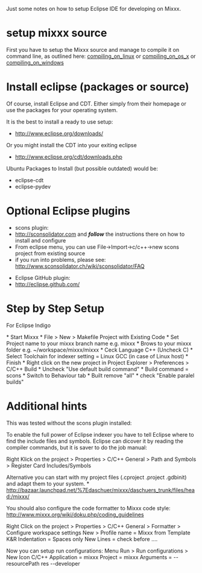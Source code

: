 Just some notes on how to setup Eclipse IDE for developing on Mixxx.

# setup mixxx source

First you have to setup the Mixxx source and manage to compile it on
command line, as outlined here:
[compiling\_on\_linux](compiling_on_linux) or
[compiling\_on\_os\_x](compiling_on_os_x) or
[compiling\_on\_windows](compiling_on_windows)

# Install eclipse (packages or source)

Of course, install Eclipse and CDT. Either simply from their homepage or
use the packages for your operating system.

It is the best to install a ready to use setup:

  - <http://www.eclipse.org/downloads/>

Or you might install the CDT into your exiting eclipse

  - <http://www.eclipse.org/cdt/downloads.php>

Ubuntu Packages to Install (but possible outdated) would be:

  - eclipse-cdt
  - eclipse-pydev

# Optional Eclipse plugins

  - scons plugin: 
  - <http://sconsolidator.com> and ***follow*** the instructions there
    on how to install and configure
  - From eclipse menu, you can use File-\>Import-\>c/c++-\>new scons
    project from existing source 
  - if you run into problems, please see:
    <http://www.sconsolidator.ch/wiki/sconsolidator/FAQ>

<!-- end list -->

  - Eclipse GitHub plugin:
  - <http://eclipse.github.com/>

# Step by Step Setup

For Eclipse Indigo

\* Start Mixxx \* File \> New \> Makefile Project with Existing Code \*
Set Project name to your mixxx branch name e.g. mixxx \* Brows to your
mixxx folder e.g. \~/workspace/mixxx/mixxx \* Ceck Language C++ (Uncheck
C) \* Select Toolchain for indexer setting = Linux GCC (in case of Linux
host) \* Finish \* Right click on the new project in Project Explorer \>
Preferences \> C/C++ Build \* Uncheck "Use default build command" \*
Build command = scons \* Switch to Behaviour tab \* Built remove "all"
\* check "Enable paralel builds"

# Additional hints

This was tested without the scons plugin installed:

To enable the full power of Eclipse indexer you have to tell Eclipse
where to find the include files and symbols. Eclipse can dicover it by
reading the compiler commands, but it is saver to do the job manual:

Right Klick on the project \> Properties \> C/C++ General \> Path and
Symbols \> Register Card Includes/Symbols

Alternative you can start with my project files (.cproject .project
.gdbinit) and adapt them to your system. \*
<http://bazaar.launchpad.net/%7Edaschuer/mixxx/daschuers_trunk/files/head:/mixxx/>

You should also configure the code formatter to Mixxx code style:
<http://www.mixxx.org/wiki/doku.php/coding_guidelines>

Right Click on the project \> Properties \> C/C++ General \> Formatter
\> Configure workspace settings New \> Profile name = Mixxx from
Template K\&R Indentation = Spaces only New Lines = check before ....

Now you can setup run configurations: Menu Run \> Run configurations \>
New Icon C/C++ Application = mixxx Project = mixxx Arguments =
--resourcePath res --developer
